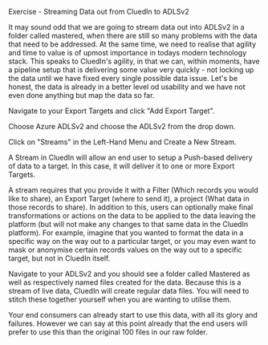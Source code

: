Exercise - Streaming Data out from CluedIn to ADLSv2

It may sound odd that we are going to stream data out into ADLSv2 in a folder called mastered, when there are still so many problems with the data that need to be addressed. At the same time, we need to realise that agility and time to value is of upmost importance in todays modern technology stack. This speaks to CluedIn's agility, in that we can, within moments, have a pipeline setup that is delivering some value very quickly - not locking up the data until we have fixed every single possible data issue. Let's be honest, the data is already in a better level od usability and we have not even done anything but map the data so far. 

Navigate to your Export Targets and click "Add Export Target". 

Choose Azure ADLSv2 and choose the ADLSv2 from the drop down. 

Click on "Streams" in the Left-Hand Menu and Create a New Stream. 

A Stream in CluedIn will allow an end user to setup a Push-based delivery of data to a target. In this case, it will deliver it to one or more Export Targets. 

A stream requires that you provide it with a Filter (Which records you would like to share), an Export Target (where to send it), a project (What data in those records to share). In addition to this, users can optionally make final transformations or actions on the data to be applied to the data leaving the platform (but will not make any changes to that same data in the CluedIn platform). For example, imagine that you wanted to format the data in a specific way on the way out to a particular target, or you may even want to mask or anonymise certain records values on the way out to a specific target, but not in CluedIn itself. 

Navigate to your ADLSv2 and you should see a folder called Mastered as well as respectively named files created for the data. Because this is a stream of live data, CluedIn will create regular data files. You will need to stitch these together yourself when you are wanting to utilise them. 

Your end consumers can already start to use this data, with all its glory and failures. However we can say at this point already that the end users will prefer to use this than the original 100 files in our raw folder. 